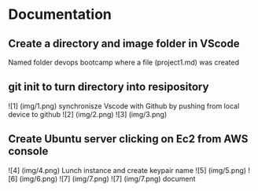 # Documentation
## Create a directory and image folder in VScode
Named folder devops bootcamp where a file (project1.md) was created
## git init to turn directory into resipository
![1] (img/1.png)
synchronisze Vscode with Github by pushing from local device to github
![2] (img/2.png)
![3] (img/3.png)
## Create Ubuntu server clicking on Ec2 from AWS console
![4] (img/4.png)
Lunch instance and create keypair name
![5] (img/5.png)
![6] (img/6.png)
![7] (img/7.png)
![7] (img/7.png)
document

